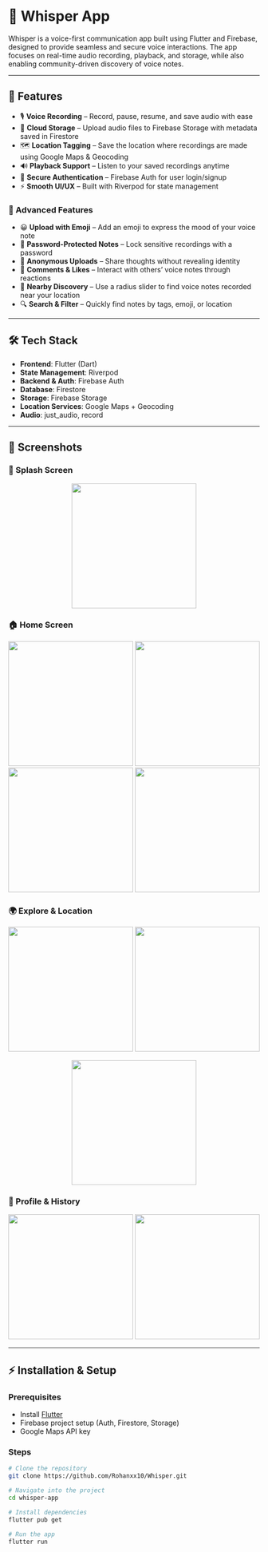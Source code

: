 # 📱 Whisper App  

Whisper is a voice-first communication app built using Flutter and Firebase, designed to provide seamless and secure voice interactions. The app focuses on real-time audio recording, playback, and storage, while also enabling community-driven discovery of voice notes.  

---

## 🚀 Features  

- 🎙️ **Voice Recording** – Record, pause, resume, and save audio with ease  
- 📂 **Cloud Storage** – Upload audio files to Firebase Storage with metadata saved in Firestore  
- 🗺️ **Location Tagging** – Save the location where recordings are made using Google Maps & Geocoding  
- 🔊 **Playback Support** – Listen to your saved recordings anytime  
- 🔐 **Secure Authentication** – Firebase Auth for user login/signup  
- ⚡ **Smooth UI/UX** – Built with Riverpod for state management  

### 🌟 Advanced Features  
- 😀 **Upload with Emoji** – Add an emoji to express the mood of your voice note  
- 🔑 **Password-Protected Notes** – Lock sensitive recordings with a password  
- 👤 **Anonymous Uploads** – Share thoughts without revealing identity  
- 💬 **Comments & Likes** – Interact with others’ voice notes through reactions  
- 📡 **Nearby Discovery** – Use a radius slider to find voice notes recorded near your location  
- 🔍 **Search & Filter** – Quickly find notes by tags, emoji, or location  

---

## 🛠️ Tech Stack  

- **Frontend**: Flutter (Dart)  
- **State Management**: Riverpod  
- **Backend & Auth**: Firebase Auth  
- **Database**: Firestore  
- **Storage**: Firebase Storage  
- **Location Services**: Google Maps + Geocoding  
- **Audio**: just_audio, record  

---

## 📸 Screenshots  

### 🚀 Splash Screen  
<p align="center">
   <img src="https://github.com/user-attachments/assets/63bf7f7a-c41e-450e-8d3c-19e56cf81a26" width="250" />
 
</p>

### 🏠 Home Screen  
<p align="center">


  <img src="https://github.com/user-attachments/assets/e6a744d2-6943-4483-a7d6-b9674ca10fe0" width="250" />


   <img src="https://github.com/user-attachments/assets/f90bdaed-958a-40d5-ba7c-0e3f15463553" width="250" />
     <img src="https://github.com/user-attachments/assets/19afdde5-0739-4d41-8794-87b0a57c5882" width="250" />
    <img src="https://github.com/user-attachments/assets/35718e09-4aa1-4d2b-9e3b-15333d2d3a50" width="250" />
     </p>
 
 


### 🌍 Explore & Location  
<p align="center">

 <img src="https://github.com/user-attachments/assets/b357143f-bf42-4531-9302-4ff22d64c473" width="250" />
  <img src="https://github.com/user-attachments/assets/3677c5e8-4571-495e-aed2-58a689770fcd" width="250" />

  <p align="center">
  <img src="https://github.com/user-attachments/assets/2b574b2e-3ea1-4f95-b0b3-0548d8dad9ed" width="250" />

</p>
  
</p>


### 👤 Profile & History

<p align="center">
  <img src="https://github.com/user-attachments/assets/3d6872a6-07a7-40ee-936d-3dd48a03d643" width="250" />
  <img src="https://github.com/user-attachments/assets/cfda9a57-7a04-4bdb-8965-5f14bae8f40e" width="250" />
</p>

---

## ⚡ Installation & Setup  

### Prerequisites  
- Install [Flutter](https://docs.flutter.dev/get-started/install)  
- Firebase project setup (Auth, Firestore, Storage)  
- Google Maps API key  

### Steps  
```bash
# Clone the repository
git clone https://github.com/Rohanxx10/Whisper.git

# Navigate into the project
cd whisper-app

# Install dependencies
flutter pub get

# Run the app
flutter run

